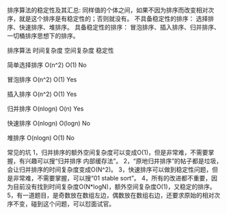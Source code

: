 排序算法的稳定性及其汇总:
同样值的个体之间，如果不因为排序而改变相对次序，就是这个排序是有稳定性的；否则就没有。
不具备稳定性的排序：
选择排序、快速排序、堆排序。
具备稳定性的排序：
冒泡排序、插入排序、归并排序、一切桶排序思想下的排序。

排序算法      时间复杂度      空间复杂度      稳定性

简单选择排序    O(n^2)          O(1)          No

冒泡排序       O(n^2)          O(1)          Yes

插入排序       O(n^2)          O(1)          Yes

归并排序       O(nlogn)        O(n)          Yes

快速排序       O(nlogn)       O(logn)        No

堆排序         O(nlogn)        O(1)          No



常见的坑
1，归并排序的额外空间复杂度可以变成O(1)，但是非常难，不需要掌握，有兴趣可以搜“归并排序 内部缓存法”。
2，“原地归并排序”的帖子都是垃圾，会让归并排序的时间复杂度变成O(N^2)。
3，快速排序可以做到稳定性问题，但是非常难，不需要掌握，可以搜“01 stable sort”。
4，所有的改进都不重要，因为目前没有找到时间复杂度O(N*logN)，额外空间复杂度O(1)，又稳定的排序。
5，有一道题目，是奇数放在数组左边，偶数放在数组右边，还要求原始的相对次序不变，碰到这个问题，可以怼面试官。

